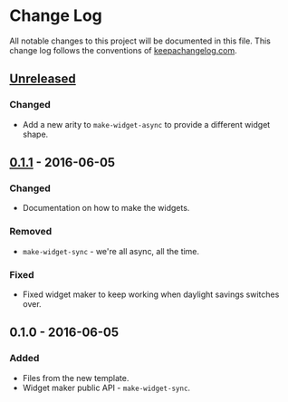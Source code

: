 # Change Log
All notable changes to this project will be documented in this file. This change log follows the conventions of [keepachangelog.com](http://keepachangelog.com/).

## [Unreleased][unreleased]
### Changed
- Add a new arity to `make-widget-async` to provide a different widget shape.

## [0.1.1] - 2016-06-05
### Changed
- Documentation on how to make the widgets.

### Removed
- `make-widget-sync` - we're all async, all the time.

### Fixed
- Fixed widget maker to keep working when daylight savings switches over.

## 0.1.0 - 2016-06-05
### Added
- Files from the new template.
- Widget maker public API - `make-widget-sync`.

[unreleased]: https://github.com/your-name/clj-playground/compare/0.1.1...HEAD
[0.1.1]: https://github.com/your-name/clj-playground/compare/0.1.0...0.1.1
